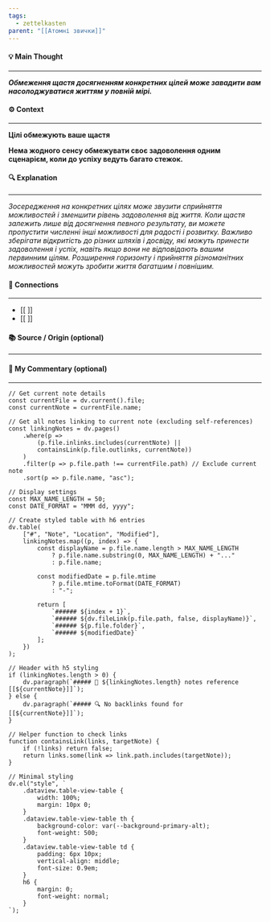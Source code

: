 ```yaml
---
tags:
  - zettelkasten
parent: "[[Атомні звички]]"
---
```

#### 💡 Main Thought  
---
***Обмеження щастя досягненням конкретних цілей може завадити вам насолоджуватися життям у повній мірі.***

#### ⚙ Context  
---
**Цілі обмежують ваше щастя**

**Нема жодного сенсу обмежувати своє задоволення одним сценарієм, коли до успіху ведуть багато стежок.**

#### 🔍 Explanation  
---
*Зосередження на конкретних цілях може звузити сприйняття можливостей і зменшити рівень задоволення від життя. Коли щастя залежить лише від досягнення певного результату, ви можете пропустити численні інші можливості для радості і розвитку. Важливо зберігати відкритість до різних шляхів і досвіду, які можуть принести задоволення і успіх, навіть якщо вони не відповідають вашим первинним цілям. Розширення горизонту і прийняття різноманітних можливостей можуть зробити життя багатшим і повнішим.*

#### 🧱 Connections  
---
- [[ ]]  
- [[ ]]


#### 📚 Source / Origin (optional)  
---


#### 🧠 My Commentary (optional)  
---


```dataviewjs
// Get current note details
const currentFile = dv.current().file;
const currentNote = currentFile.name;

// Get all notes linking to current note (excluding self-references)
const linkingNotes = dv.pages()
    .where(p => 
        (p.file.inlinks.includes(currentNote) || 
        containsLink(p.file.outlinks, currentNote))
    )
    .filter(p => p.file.path !== currentFile.path) // Exclude current note
    .sort(p => p.file.name, "asc");

// Display settings
const MAX_NAME_LENGTH = 50;
const DATE_FORMAT = "MMM dd, yyyy";

// Create styled table with h6 entries
dv.table(
    ["#", "Note", "Location", "Modified"],
    linkingNotes.map((p, index) => {
        const displayName = p.file.name.length > MAX_NAME_LENGTH
            ? p.file.name.substring(0, MAX_NAME_LENGTH) + "..." 
            : p.file.name;
        
        const modifiedDate = p.file.mtime 
            ? p.file.mtime.toFormat(DATE_FORMAT) 
            : "-";

        return [
            `###### ${index + 1}`,
            `###### ${dv.fileLink(p.file.path, false, displayName)}`,
            `###### ${p.file.folder}`,
            `###### ${modifiedDate}`
        ];
    })
);

// Header with h5 styling
if (linkingNotes.length > 0) {
    dv.paragraph(`##### 📌 ${linkingNotes.length} notes reference [[${currentNote}]]`);
} else {
    dv.paragraph(`##### 🔍 No backlinks found for [[${currentNote}]]`);
}

// Helper function to check links
function containsLink(links, targetNote) {
    if (!links) return false;
    return links.some(link => link.path.includes(targetNote));
}

// Minimal styling
dv.el("style", `
    .dataview.table-view-table {
        width: 100%;
        margin: 10px 0;
    }
    .dataview.table-view-table th {
        background-color: var(--background-primary-alt);
        font-weight: 500;
    }
    .dataview.table-view-table td {
        padding: 6px 10px;
        vertical-align: middle;
        font-size: 0.9em;
    }
    h6 {
        margin: 0;
        font-weight: normal;
    }
`);
```